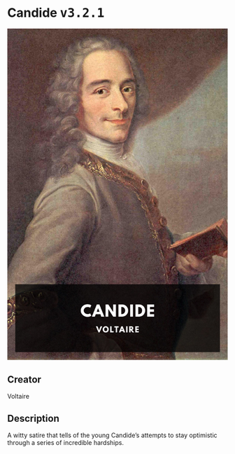 
# Candide <kbd>v3.2.1</kbd>

<center>
  <img src="./cover-1024.jpg"/>
</center>

## Creator
Voltaire

## Description
A witty satire that tells of the young Candide’s attempts to stay optimistic through a series of incredible hardships.
